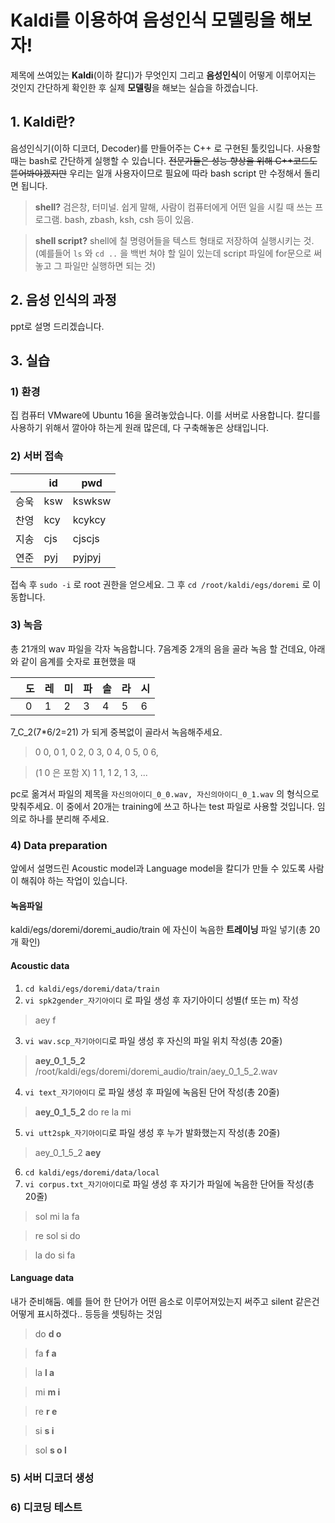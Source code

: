 # Kaldi를 이용하여 음성인식 모델링을 해보자!

제목에 쓰여있는 **Kaldi**(이하 칼디)가 무엇인지 그리고 **음성인식**이 어떻게 이루어지는 것인지 간단하게 확인한 후 실제 **모델링**을 해보는 실습을 하겠습니다.

## 1. Kaldi란?
음성인식기(이하 디코더, Decoder)를 만들어주는 C++ 로 구현된 툴킷입니다. 사용할 때는 bash로 간단하게 실행할 수 있습니다.
~~전문가들은 성능 향상을 위해 C++코드도 뜯어봐야겠지만~~ 우리는 일개 사용자이므로 필요에 따라 bash script 만 수정해서 돌리면 됩니다.
> **shell?** 검은창, 터미널. 쉽게 말해, 사람이 컴퓨터에게 어떤 일을 시킬 때 쓰는 프로그램. bash, zbash, ksh, csh 등이 있음.

> **shell script?** shell에 칠 명령어들을 텍스트 형태로 저장하여 실행시키는 것.  (예를들어 `ls` 와 `cd ..` 을 백번 쳐야 할 일이 있는데 script 파일에 for문으로 써놓고 그 파일만 실행하면 되는 것)

## 2. 음성 인식의 과정
ppt로 설명 드리겠습니다.

## 3. 실습
### 1) 환경
집 컴퓨터 VMware에 Ubuntu 16을 올려놓았습니다. 이를 서버로 사용합니다. 칼디를 사용하기 위해서 깔아야 하는게 원래 많은데, 다 구축해놓은 상태입니다.

### 2) 서버 접속

|      | id  | pwd    |
|------|-----|--------|
| 승욱 | ksw | kswksw |
| 찬영 | kcy | kcykcy |
| 지송 | cjs | cjscjs |
| 연준 | pyj | pyjpyj |

접속 후 `sudo -i` 로 root 권한을 얻으세요.
그 후 `cd /root/kaldi/egs/doremi` 로 이동합니다.

### 3) 녹음
총 21개의 wav 파일을 각자 녹음합니다.
7음계중 2개의 음을 골라 녹음 할 건데요, 아래와 같이 음계를 숫자로 표현했을 때

|   | 도 | 레 | 미 | 파 | 솔 | 라 | 시 |
|---|----|----|----|----|----|----|----|
|  | 0  | 1  | 2  | 3  | 4  | 5  | 6  |

 7_C_2(7*6/2=21) 가 되게 중복없이 골라서 녹음해주세요.
> 0 0, 0 1, 0 2, 0 3, 0 4, 0 5, 0 6,

> (1 0 은 포함 X) 1 1, 1 2, 1 3, ...

pc로 옮겨서 파일의 제목을 `자신의아이디_0_0.wav, 자신의아이디_0_1.wav` 의 형식으로 맞춰주세요. 
이 중에서 20개는 training에 쓰고 하나는 test 파일로 사용할 것입니다. 임의로 하나를 분리해 주세요.

### 4) Data preparation
앞에서 설명드린 Acoustic model과 Language model을 칼디가 만들 수 있도록 사람이 해줘야 하는 작업이 있습니다.

#### 녹음파일
kaldi/egs/doremi/doremi_audio/train 에 자신이 녹음한 **트레이닝** 파일 넣기(총 20개 확인)

#### Acoustic data
1. `cd kaldi/egs/doremi/data/train`
2. `vi spk2gender_자기아이디` 로 파일 생성 후 자기아이디 성별(f 또는 m) 작성
> aey f
3. `vi wav.scp_자기아이디`로 파일 생성 후 자신의 파일 위치 작성(총 20줄)
> **aey_0_1_5_2** /root/kaldi/egs/doremi/doremi_audio/train/aey_0_1_5_2.wav
4. `vi text_자기아이디` 로 파일 생성 후 파일에 녹음된 단어 작성(총 20줄)
>  **aey_0_1_5_2** do re la mi
5. `vi utt2spk_자기아이디`로 파일 생성 후 누가 발화했는지 작성(총 20줄)
> aey_0_1_5_2 **aey**
6. `cd kaldi/egs/doremi/data/local`
7. `vi corpus.txt_자기아이디`로 파일 생성 후 자기가 파일에 녹음한 단어들 작성(총 20줄)
> sol mi la fa

> re sol si do

> la do si fa


#### Language data
내가 준비해둠. 예를 들어 한 단어가 어떤 음소로 이루어져있는지 써주고 silent 같은건 어떻게 표시하겠다.. 등등을 셋팅하는 것임
> do **d o**

> fa **f a**

> la **l a**

> mi **m i**

> re **r e**

> si **s i**

> sol **s o l**

### 5) 서버 디코더 생성
### 6) 디코딩 테스트
